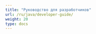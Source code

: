 ```yaml
---
title: "Руководство для разработчиков"
url: /ru/java/developer-guide/
weight: 20
type: docs
---
```



